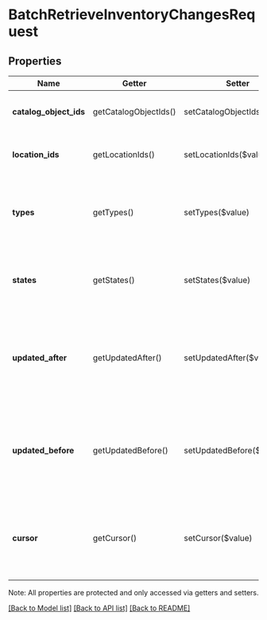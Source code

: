 # BatchRetrieveInventoryChangesRequest

## Properties
Name | Getter | Setter | Type | Description | Notes
------------ | ------------- | ------------- | ------------- | ------------- | -------------
**catalog_object_ids** | getCatalogObjectIds() | setCatalogObjectIds($value) | **string[]** | Filters results by [CatalogObject](#type-catalogobject) ID. Only applied when set. Default: unset. | [optional] 
**location_ids** | getLocationIds() | setLocationIds($value) | **string[]** | Filters results by [Location](#type-location) ID. Only applied when set. Default: unset. | [optional] 
**types** | getTypes() | setTypes($value) | **string[]** | Filters results by [InventoryChangeType](#type-inventorychangetype). Default: [&#x60;PHYSICAL_COUNT&#x60;, &#x60;ADJUSTMENT&#x60;]. &#x60;TRANSFER&#x60; is not supported as a filter. | [optional] 
**states** | getStates() | setStates($value) | **string[]** | Filters &#x60;ADJUSTMENT&#x60; query results by [InventoryState](#type-inventorystate). Only applied when set. Default: unset. | [optional] 
**updated_after** | getUpdatedAfter() | setUpdatedAfter($value) | **string** | Provided as an RFC 3339 timestamp. Returns results whose &#x60;created_at&#x60; or &#x60;calculated_at&#x60; value is after the given time. Default: UNIX epoch (&#x60;1970-01-01T00:00:00Z&#x60;). | [optional] 
**updated_before** | getUpdatedBefore() | setUpdatedBefore($value) | **string** | Provided as an RFC 3339 timestamp. Returns results whose &#x60;created_at&#x60; or &#x60;calculated_at&#x60; value is strictly before the given time. Default: UNIX epoch (&#x60;1970-01-01T00:00:00Z&#x60;). | [optional] 
**cursor** | getCursor() | setCursor($value) | **string** | A pagination cursor returned by a previous call to this endpoint. Provide this to retrieve the next set of results for the original query.  See [Paginating results](#paginatingresults) for more information. | [optional] 

Note: All properties are protected and only accessed via getters and setters.

[[Back to Model list]](../../README.md#documentation-for-models) [[Back to API list]](../../README.md#documentation-for-api-endpoints) [[Back to README]](../../README.md)

